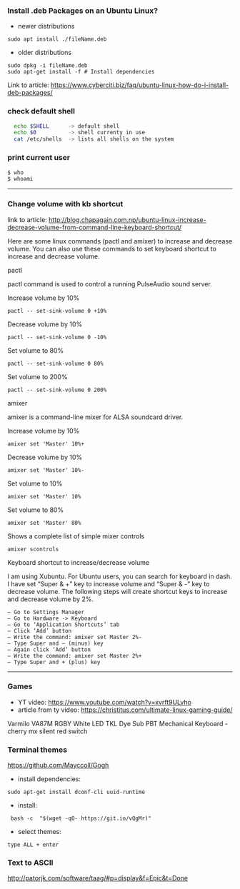 ### Install .deb Packages on an Ubuntu Linux?
- newer distributions
```
sudo apt install ./fileName.deb
```
- older distributions
```
sudo dpkg -i fileName.deb
sudo apt-get install -f # Install dependencies
```

Link to article: https://www.cyberciti.biz/faq/ubuntu-linux-how-do-i-install-deb-packages/

### check default shell
``` bash
  echo $SHELL      -> default shell
  echo $0          -> shell currenty in use
  cat /etc/shells  -> lists all shells on the system
```

### print current user
``` bash
$ who
$ whoami
```
----
### Change volume with kb shortcut

link to article: http://blog.chapagain.com.np/ubuntu-linux-increase-decrease-volume-from-command-line-keyboard-shortcut/

Here are some linux commands (pactl and amixer) to increase and decrease volume. You can also use these commands to set keyboard shortcut to increase and decrease volume.

pactl

pactl command is used to control a running PulseAudio sound server.

Increase volume by 10%

    pactl -- set-sink-volume 0 +10%

Decrease volume by 10%

    pactl -- set-sink-volume 0 -10%

Set volume to 80%

    pactl -- set-sink-volume 0 80%

Set volume to 200%

    pactl -- set-sink-volume 0 200%

amixer

amixer is a command-line mixer for ALSA soundcard driver.

Increase volume by 10%

    amixer set 'Master' 10%+

Decrease volume by 10%

    amixer set 'Master' 10%-

Set volume to 10%

    amixer set 'Master' 10%

Set volume to 80%

    amixer set 'Master' 80%

Shows a complete list of simple mixer controls

    amixer scontrols

Keyboard shortcut to increase/decrease volume

I am using Xubuntu. For Ubuntu users, you can search for keyboard in dash.
I have set “Super & +” key to increase volume and “Super & -” key to decrease volume. The following steps will create shortcut keys to increase and decrease volume by 2%.

    – Go to Settings Manager
    – Go to Hardware -> Keyboard
    – Go to ‘Application Shortcuts’ tab
    – Click ‘Add’ button
    – Write the command: amixer set Master 2%-
    – Type Super and – (minus) key
    – Again click ‘Add’ button
    – Write the command: amixer set Master 2%+
    – Type Super and + (plus) key
----

### Games

- YT video: https://www.youtube.com/watch?v=xvrft9ULvho
- article from ty video: https://christitus.com/ultimate-linux-gaming-guide/

Varmilo VA87M RGBY White LED TKL Dye Sub PBT Mechanical Keyboard - cherry mx silent red switch

### Terminal themes
https://github.com/Mayccoll/Gogh
- install dependencies:
```
sudo apt-get install dconf-cli uuid-runtime
```
- install:
```
 bash -c  "$(wget -qO- https://git.io/vQgMr)" 
 ```
 - select themes:
 ```
 type ALL + enter
 ```
 


### Text to ASCII
http://patorjk.com/software/taag/#p=display&f=Epic&t=Done
